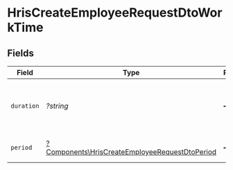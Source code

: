 # HrisCreateEmployeeRequestDtoWorkTime


## Fields

| Field                                                                                                           | Type                                                                                                            | Required                                                                                                        | Description                                                                                                     | Example                                                                                                         |
| --------------------------------------------------------------------------------------------------------------- | --------------------------------------------------------------------------------------------------------------- | --------------------------------------------------------------------------------------------------------------- | --------------------------------------------------------------------------------------------------------------- | --------------------------------------------------------------------------------------------------------------- |
| `duration`                                                                                                      | *?string*                                                                                                       | :heavy_minus_sign:                                                                                              | The work time duration in ISO 8601 duration format                                                              | P0Y0M0DT8H0M0S                                                                                                  |
| `period`                                                                                                        | [?Components\HrisCreateEmployeeRequestDtoPeriod](../../Models/Components/HrisCreateEmployeeRequestDtoPeriod.md) | :heavy_minus_sign:                                                                                              | The period of the work time                                                                                     | month                                                                                                           |